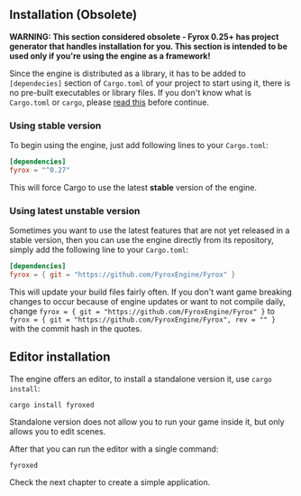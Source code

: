 ## Installation (Obsolete)

**WARNING: This section considered obsolete - Fyrox 0.25+ has project generator that handles installation for you.
This section is intended to be used only if you're using the engine as a framework!**

Since the engine is distributed as a library, it has to be added to `[dependecies]` section of `Cargo.toml` of
your project to start using it, there is no pre-built executables or library files. If you don't know what is
`Cargo.toml` or `cargo`, please [read this](https://doc.rust-lang.org/cargo/) before continue.

### Using stable version

To begin using the engine, just add following lines to your `Cargo.toml`:

```toml
[dependencies]
fyrox = "^0.27"
```

This will force Cargo to use the latest **stable** version of the engine.

### Using latest unstable version

Sometimes you want to use the latest features that are not yet released in a stable version, then you can use
the engine directly from its repository, simply add the following line to your `Cargo.toml`:

```toml
[dependencies]
fyrox = { git = "https://github.com/FyroxEngine/Fyrox" } 
```

This will update your build files fairly often. If you don't want game breaking changes to occur because of engine updates or want to not compile daily,
change `fyrox = { git = "https://github.com/FyroxEngine/Fyrox" }` to `fyrox = { git = "https://github.com/FyroxEngine/Fyrox", rev = "" }` with the commit
hash in the quotes.

## Editor installation

The engine offers an editor, to install a standalone version it, use `cargo install`:

```shell
cargo install fyroxed
```

Standalone version does not allow you to run your game inside it, but only allows you to edit scenes.

After that you can run the editor with a single command:

```shell
fyroxed
```

Check the next chapter to create a simple application.
